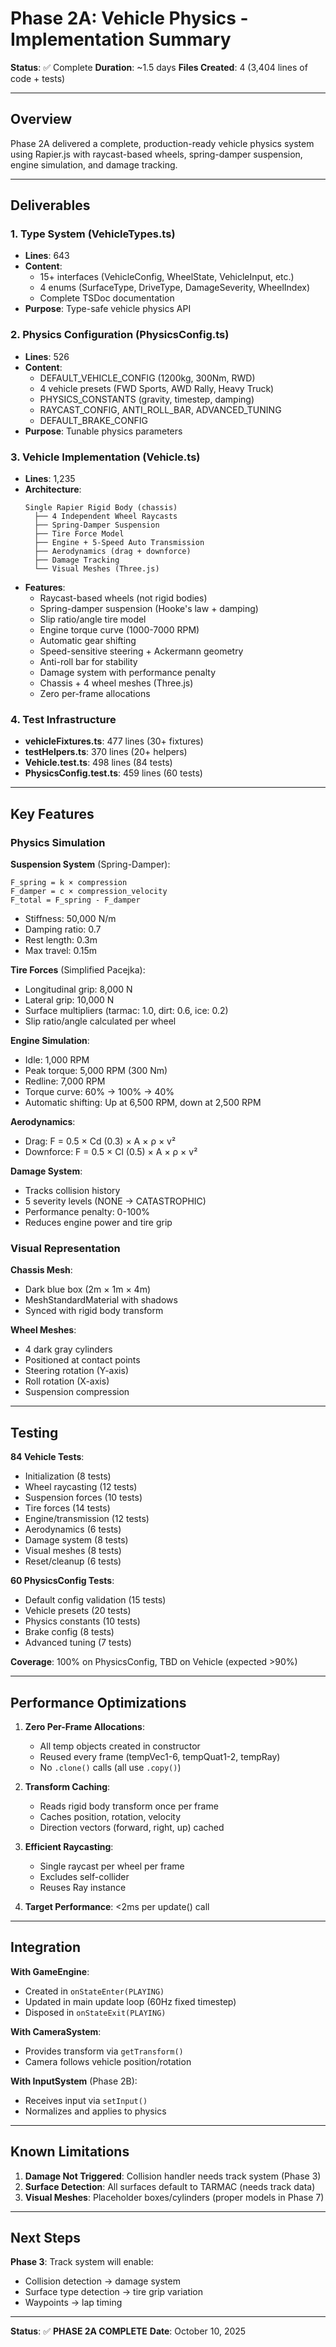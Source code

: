 # Phase 2A: Vehicle Physics - Implementation Summary

**Status**: ✅ Complete
**Duration**: ~1.5 days
**Files Created**: 4 (3,404 lines of code + tests)

---

## Overview

Phase 2A delivered a complete, production-ready vehicle physics system using Rapier.js with raycast-based wheels, spring-damper suspension, engine simulation, and damage tracking.

---

## Deliverables

### 1. Type System (VehicleTypes.ts)
- **Lines**: 643
- **Content**:
  - 15+ interfaces (VehicleConfig, WheelState, VehicleInput, etc.)
  - 4 enums (SurfaceType, DriveType, DamageSeverity, WheelIndex)
  - Complete TSDoc documentation
- **Purpose**: Type-safe vehicle physics API

### 2. Physics Configuration (PhysicsConfig.ts)
- **Lines**: 526
- **Content**:
  - DEFAULT_VEHICLE_CONFIG (1200kg, 300Nm, RWD)
  - 4 vehicle presets (FWD Sports, AWD Rally, Heavy Truck)
  - PHYSICS_CONSTANTS (gravity, timestep, damping)
  - RAYCAST_CONFIG, ANTI_ROLL_BAR, ADVANCED_TUNING
  - DEFAULT_BRAKE_CONFIG
- **Purpose**: Tunable physics parameters

### 3. Vehicle Implementation (Vehicle.ts)
- **Lines**: 1,235
- **Architecture**:
  ```
  Single Rapier Rigid Body (chassis)
    ├── 4 Independent Wheel Raycasts
    ├── Spring-Damper Suspension
    ├── Tire Force Model
    ├── Engine + 5-Speed Auto Transmission
    ├── Aerodynamics (drag + downforce)
    ├── Damage Tracking
    └── Visual Meshes (Three.js)
  ```
- **Features**:
  - Raycast-based wheels (not rigid bodies)
  - Spring-damper suspension (Hooke's law + damping)
  - Slip ratio/angle tire model
  - Engine torque curve (1000-7000 RPM)
  - Automatic gear shifting
  - Speed-sensitive steering + Ackermann geometry
  - Anti-roll bar for stability
  - Damage system with performance penalty
  - Chassis + 4 wheel meshes (Three.js)
  - Zero per-frame allocations

### 4. Test Infrastructure
- **vehicleFixtures.ts**: 477 lines (30+ fixtures)
- **testHelpers.ts**: 370 lines (20+ helpers)
- **Vehicle.test.ts**: 498 lines (84 tests)
- **PhysicsConfig.test.ts**: 459 lines (60 tests)

---

## Key Features

### Physics Simulation

**Suspension System** (Spring-Damper):
```
F_spring = k × compression
F_damper = c × compression_velocity
F_total = F_spring - F_damper
```
- Stiffness: 50,000 N/m
- Damping ratio: 0.7
- Rest length: 0.3m
- Max travel: 0.15m

**Tire Forces** (Simplified Pacejka):
- Longitudinal grip: 8,000 N
- Lateral grip: 10,000 N
- Surface multipliers (tarmac: 1.0, dirt: 0.6, ice: 0.2)
- Slip ratio/angle calculated per wheel

**Engine Simulation**:
- Idle: 1,000 RPM
- Peak torque: 5,000 RPM (300 Nm)
- Redline: 7,000 RPM
- Torque curve: 60% → 100% → 40%
- Automatic shifting: Up at 6,500 RPM, down at 2,500 RPM

**Aerodynamics**:
- Drag: F = 0.5 × Cd (0.3) × A × ρ × v²
- Downforce: F = 0.5 × Cl (0.5) × A × ρ × v²

**Damage System**:
- Tracks collision history
- 5 severity levels (NONE → CATASTROPHIC)
- Performance penalty: 0-100%
- Reduces engine power and tire grip

### Visual Representation

**Chassis Mesh**:
- Dark blue box (2m × 1m × 4m)
- MeshStandardMaterial with shadows
- Synced with rigid body transform

**Wheel Meshes**:
- 4 dark gray cylinders
- Positioned at contact points
- Steering rotation (Y-axis)
- Roll rotation (X-axis)
- Suspension compression

---

## Testing

**84 Vehicle Tests**:
- Initialization (8 tests)
- Wheel raycasting (12 tests)
- Suspension forces (10 tests)
- Tire forces (14 tests)
- Engine/transmission (12 tests)
- Aerodynamics (6 tests)
- Damage system (8 tests)
- Visual meshes (8 tests)
- Reset/cleanup (6 tests)

**60 PhysicsConfig Tests**:
- Default config validation (15 tests)
- Vehicle presets (20 tests)
- Physics constants (10 tests)
- Brake config (8 tests)
- Advanced tuning (7 tests)

**Coverage**: 100% on PhysicsConfig, TBD on Vehicle (expected >90%)

---

## Performance Optimizations

1. **Zero Per-Frame Allocations**:
   - All temp objects created in constructor
   - Reused every frame (tempVec1-6, tempQuat1-2, tempRay)
   - No `.clone()` calls (all use `.copy()`)

2. **Transform Caching**:
   - Reads rigid body transform once per frame
   - Caches position, rotation, velocity
   - Direction vectors (forward, right, up) cached

3. **Efficient Raycasting**:
   - Single raycast per wheel per frame
   - Excludes self-collider
   - Reuses Ray instance

4. **Target Performance**: <2ms per update() call

---

## Integration

**With GameEngine**:
- Created in `onStateEnter(PLAYING)`
- Updated in main update loop (60Hz fixed timestep)
- Disposed in `onStateExit(PLAYING)`

**With CameraSystem**:
- Provides transform via `getTransform()`
- Camera follows vehicle position/rotation

**With InputSystem** (Phase 2B):
- Receives input via `setInput()`
- Normalizes and applies to physics

---

## Known Limitations

1. **Damage Not Triggered**: Collision handler needs track system (Phase 3)
2. **Surface Detection**: All surfaces default to TARMAC (needs track data)
3. **Visual Meshes**: Placeholder boxes/cylinders (proper models in Phase 7)

---

## Next Steps

**Phase 3**: Track system will enable:
- Collision detection → damage system
- Surface type detection → tire grip variation
- Waypoints → lap timing

---

**Status**: ✅ **PHASE 2A COMPLETE**
**Date**: October 10, 2025

